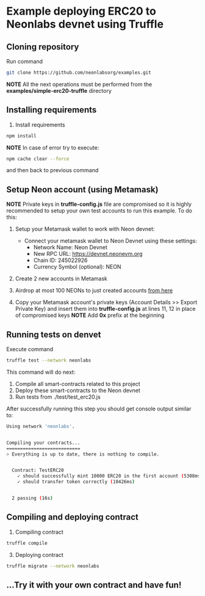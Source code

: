 # Example deploying ERC20 to Neonlabs devnet using Truffle

## Cloning repository
Run command
```sh
git clone https://github.com/neonlabsorg/examples.git
```

**NOTE** All the next operations must be performed from the **examples/simple-erc20-truffle** directory

## Installing requirements

1. Install requirements

```sh
npm install
```

**NOTE** In case of error try to execute:
```sh
npm cache clear --force
```
and then back to previous command

## Setup Neon account (using Metamask)

**NOTE** Private keys in **truffle-config.js** file are compromised so it is highly recommended to setup your own test 
accounts to run this example. To do this: 
1. Setup your Metamask wallet to work with Neon devnet:

    - Connect your metamask wallet to Neon Devnet using these settings:
        - Network Name: Neon Devnet
        - New RPC URL: https://devnet.neonevm.org
        - Chain ID: 245022926
        - Currency Symbol (optional): NEON

2. Create 2 new accounts in Metamask
3. Airdrop at most 100 NEONs to just created accounts [from here](https://neonfaucet.org/)
4. Copy your Metamask account's private keys (Account Details >> Export Private Key) and insert them into **truffle-config.js** 
    at lines 11, 12 in place of compromised keys **NOTE** Add **0x** prefix at the beginning

## Running tests on denvet

Execute command

```sh
truffle test --network neonlabs
```

This command will do next:
1. Compile all smart-contracts related to this project
2. Deploy these smart-contracts to the Neon devnet
3. Run tests from ./test/test_erc20.js

After successfully running this step you should get console output similar to:
```sh
Using network 'neonlabs'.


Compiling your contracts...
===========================
> Everything is up to date, there is nothing to compile.


  Contract: TestERC20
    ✓ should successfully mint 10000 ERC20 in the first account (5308ms)
    ✓ should transfer token correctly (10426ms)


  2 passing (16s)

```

## Compiling and deploying contract

1. Compiling contract
```sh
truffle compile
```
3. Deploying contract
```sh
truffle migrate --network neonlabs
```

## ...Try it with your own contract and have fun!

